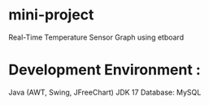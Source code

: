 # mini-project

Real-Time Temperature Sensor Graph using etboard

# Development Environment : 

Java (AWT, Swing, JFreeChart)
JDK 17
Database: MySQL

